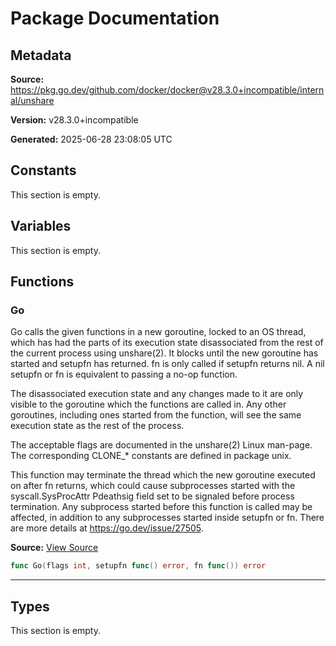 # Package Documentation

## Metadata

**Source:** https://pkg.go.dev/github.com/docker/docker@v28.3.0+incompatible/internal/unshare

**Version:** v28.3.0+incompatible

**Generated:** 2025-06-28 23:08:05 UTC

## Constants

This section is empty.

## Variables

This section is empty.

## Functions

### Go

Go calls the given functions in a new goroutine, locked to an OS thread,
which has had the parts of its execution state disassociated from the rest of
the current process using unshare(2). It blocks until the new goroutine has
started and setupfn has returned. fn is only called if setupfn returns nil. A
nil setupfn or fn is equivalent to passing a no-op function.

The disassociated execution state and any changes made to it are only visible
to the goroutine which the functions are called in. Any other goroutines,
including ones started from the function, will see the same execution state
as the rest of the process.

The acceptable flags are documented in the unshare(2) Linux man-page.
The corresponding CLONE_* constants are defined in package unix.

This function may terminate the thread which the new goroutine executed on
after fn returns, which could cause subprocesses started with the
syscall.SysProcAttr Pdeathsig field set to be signaled before process
termination. Any subprocess started before this function is called may be
affected, in addition to any subprocesses started inside setupfn or fn.
There are more details at https://go.dev/issue/27505.

**Source:** [View Source](https://github.com/docker/docker/blob/v28.3.0/internal/unshare/unshare_linux.go#L100)  

```go
func Go(flags int, setupfn func() error, fn func()) error
```

---

## Types

This section is empty.

